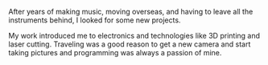 After years of making music, moving overseas, and having to leave all the instruments behind, I looked for some new projects.

My work introduced me to electronics and technologies like 3D printing and laser cutting. Traveling was a good reason to get a new camera and start taking pictures and programming was always a passion of mine.